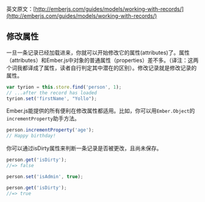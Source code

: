 英文原文：[http://emberjs.com/guides/models/working-with-records/](http://emberjs.com/guides/models/working-with-records/)

## 修改属性

一旦一条记录已经加载进来，你就可以开始修改它的属性(attributes)了。属性（attributes）和Ember.js中对象的普通属性（properties）差不多。（译注：这两个词我都译成了属性，读者自行判定其中潜在的区别）。修改记录就是修改记录的属性。

```js
var tyrion = this.store.find('person', 1);
// ...after the record has loaded
tyrion.set('firstName', "Yollo");
```

Ember.js能提供的所有便利在修改属性都适用。比如，你可以用`Ember.Object`的`incrementProperty`助手方法。

```js
person.incrementProperty('age');
// Happy birthday!
```

你可以通过isDirty属性来判断一条记录是否被更改，且尚未保存。

```js
person.get('isDirty');
//=> false

person.set('isAdmin', true);

person.get('isDirty');
//=> true
```
